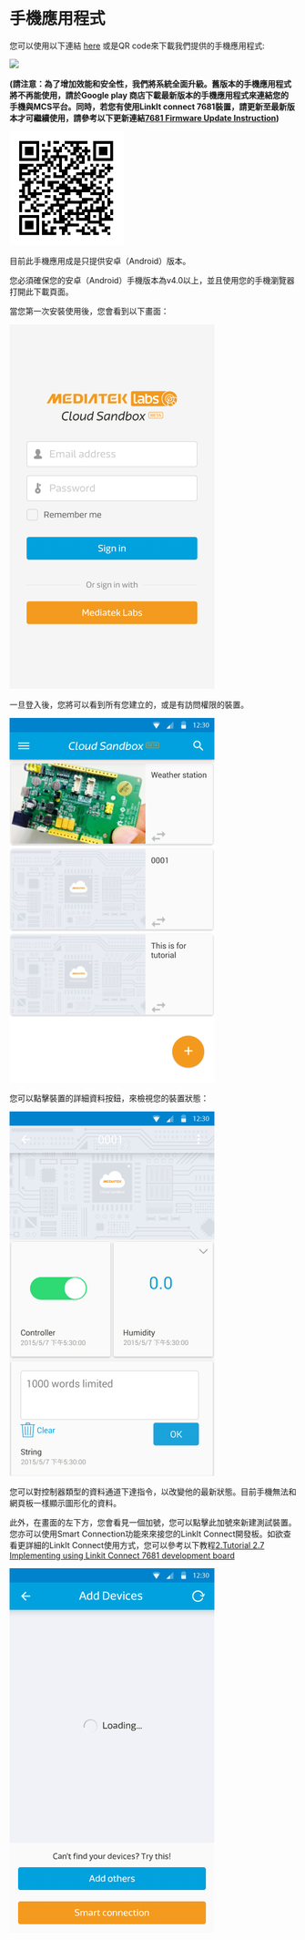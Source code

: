 # 手機應用程式


您可以使用以下連結 [here](https://play.google.com/store/apps/details?id=com.mediatek.iotcloud) 或是QR code來下載我們提供的手機應用程式:

<a href="https://play.google.com/store/apps/details?id=com.mediatek.iotcloud" target="_blank">
  <img src="https://goo.gl/cIzlpF" border="0">
</a>

**(請注意：為了增加效能和安全性，我們將系統全面升級。舊版本的手機應用程式將不再能使用，請於Google play 商店下載最新版本的手機應用程式來連結您的手機與MCS平台。同時，若您有使用LinkIt connect 7681裝置，請更新至最新版本才可繼續使用，請參考以下更新連結[7681 Firmware Update Instruction](../7681_firmware_update/))**

![](../images/mobileapp_android.png)

目前此手機應用成是只提供安卓（Android）版本。

您必須確保您的安卓（Android）手機版本為v4.0以上，並且使用您的手機瀏覽器打開此下載頁面。

當您第一次安裝使用後，您會看到以下畫面：

![](../images/Mobile/mobile_screenshot01.png)

一旦登入後，您將可以看到所有您建立的，或是有訪問權限的裝置。

![](../images/Mobile/mobile_screenshot02.png)

您可以點擊裝置的詳細資料按鈕，來檢視您的裝置狀態：

![](../images/Mobile/mobile_screenshot03.png)

您可以對控制器類型的資料通道下達指令，以改變他的最新狀態。目前手機無法和網頁板一樣顯示圖形化的資料。

此外，在畫面的左下方，您會看見一個加號，您可以點擊此加號來新建測試裝置。您亦可以使用Smart Connection功能來來接您的LinkIt Connect開發板。如欲查看更詳細的LinkIt Connect使用方式，您可以參考以下教程[2.Tutorial 2.7 Implementing using Linkit Connect 7681 development board](https://mcs.mediatek.com/v2console/supports/implementing_using_mt7681_development_board)


![](../images/Mobile/mobile_screenshot04.png)

